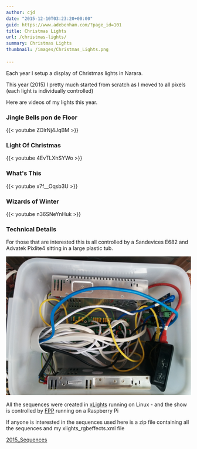 ```yaml
---
author: cjd
date: "2015-12-10T03:23:20+00:00"
guid: https://www.adebenham.com/?page_id=101
title: Christmas Lights
url: /christmas-lights/
summary: Christmas Lights
thumbnail: /images/Christmas_Lights.png

---
```

Each year I setup a display of Christmas lights in Narara.

This year (2015) I pretty much started from scratch as I moved to all pixels (each light is individually controlled)

Here are videos of my lights this year.

### Jingle Bells pon de Floor

{{< youtube ZOlrNj4JqBM >}}

### Light Of Christmas

{{< youtube 4EvTLXhSYWo >}}

### What's This

{{< youtube x7f\_\_Oqsb3U >}}

### Wizards of Winter

{{< youtube n36SNeYnHuk >}}

### Technical Details

For those that are interested this is all controlled by a Sandevices E682 and Advatek Pixlite4 sitting in a large plastic tub.

[![IMG_20151127_140104](IMG_20151127_140104.jpg)](IMG_20151127_140104.jpg)

All the sequences were created in [xLights](http://www.nutcracker123.com/wk/index.php?title=Main_Page) running on Linux - and the show is controlled by [FPP](http://falconchristmas.com/wiki/Falcon_FPP) running on a Raspberry Pi

If anyone is interested in the sequences used here is a zip file containing all the sequences and my xlights\_rgbeffects.xml file

[2015\_Sequences](2015_Sequences.zip)
